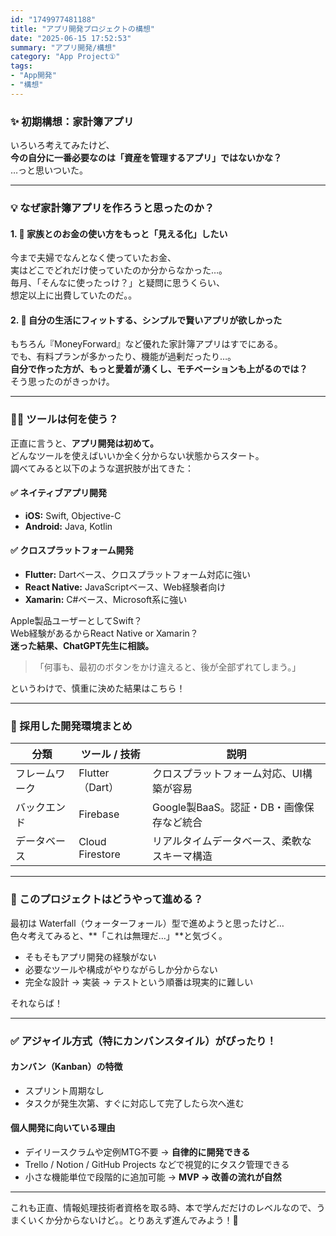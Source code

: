```yaml
---
id: "1749977481188"
title: "アプリ開発プロジェクトの構想"
date: "2025-06-15 17:52:53"
summary: "アプリ開発/構想"
category: "App Project①"
tags:
- "App開発"
- "構想"
---
```



### ✨ 初期構想：家計簿アプリ

いろいろ考えてみたけど、  
**今の自分に一番必要なのは「資産を管理するアプリ」ではないかな？**  
…っと思いついた。

---

### 💡 なぜ家計簿アプリを作ろうと思ったのか？

#### 1. 📌 家族とのお金の使い方をもっと「見える化」したい  
今まで夫婦でなんとなく使っていたお金、  
実はどこでどれだけ使っていたのか分からなかった…。  
毎月、「そんなに使ったっけ？」と疑問に思うくらい、  
想定以上に出費していたのだ。。


#### 2. 📌 自分の生活にフィットする、シンプルで賢いアプリが欲しかった  
もちろん『MoneyForward』など優れた家計簿アプリはすでにある。  
でも、有料プランが多かったり、機能が過剰だったり…。  
**自分で作った方が、もっと愛着が湧くし、モチベーションも上がるのでは？**  
そう思ったのがきっかけ。

---

### 🧑‍💻 ツールは何を使う？

正直に言うと、**アプリ開発は初めて。**  
どんなツールを使えばいいか全く分からない状態からスタート。  
調べてみると以下のような選択肢が出てきた：

#### ✅ ネイティブアプリ開発
- **iOS:** Swift, Objective-C  
- **Android:** Java, Kotlin  

#### ✅ クロスプラットフォーム開発
- **Flutter:** Dartベース、クロスプラットフォーム対応に強い  
- **React Native:** JavaScriptベース、Web経験者向け  
- **Xamarin:** C#ベース、Microsoft系に強い  

Apple製品ユーザーとしてSwift？  
Web経験があるからReact Native or Xamarin？  
**迷った結果、ChatGPT先生に相談。**

> 「何事も、最初のボタンをかけ違えると、後が全部ずれてしまう。」

というわけで、慎重に決めた結果はこちら！

---

### 🧰 採用した開発環境まとめ

| 分類             | ツール / 技術                         | 説明                                                                 |
|------------------|----------------------------------------|----------------------------------------------------------------------|
| フレームワーク    | Flutter（Dart）                        | クロスプラットフォーム対応、UI構築が容易                             |
| バックエンド      | Firebase                                | Google製BaaS。認証・DB・画像保存など統合                              |
| データベース      | Cloud Firestore                        | リアルタイムデータベース、柔軟なスキーマ構造                          |

---

### 🤔 このプロジェクトはどうやって進める？

最初は Waterfall（ウォーターフォール）型で進めようと思ったけど…  
色々考えてみると、**「これは無理だ…」**と気づく。

- そもそもアプリ開発の経験がない
- 必要なツールや構成がやりながらしか分からない
- 完全な設計 → 実装 → テストという順番は現実的に難しい

それならば！

---

### ✅ アジャイル方式（特にカンバンスタイル）がぴったり！

#### カンバン（Kanban）の特徴

- スプリント周期なし  
- タスクが発生次第、すぐに対応して完了したら次へ進む  

#### 個人開発に向いている理由

- デイリースクラムや定例MTG不要 → **自律的に開発できる**  
- Trello / Notion / GitHub Projects などで視覚的にタスク管理できる  
- 小さな機能単位で段階的に追加可能 → **MVP → 改善の流れが自然**

---
これも正直、情報処理技術者資格を取る時、本で学んだだけのレベルなので、うまくいくか分からないけど。。とりあえず進んでみよう！🤪